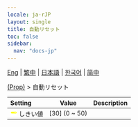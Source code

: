 ```yaml
---
locale: ja-rJP
layout: single
title: 自動リセット
toc: false
sidebar:
  nav: "docs-jp"
---
```

[Eng](/dancexr/menu/2025.4/prop/auto_reset) | [繁中](/tw/dancexr/menu/2025.4/prop/auto_reset) | [日本語](/jp/dancexr/menu/2025.4/prop/auto_reset) | [한국어](/kr/dancexr/menu/2025.4/prop/auto_reset) | [简中](/zh/dancexr/menu/2025.4/prop/auto_reset)

[(Prop)](../menu#(Prop)) > 自動リセット



| Setting | Value | Description |
| :--- | --- | :--- |
|<nobr> ![slider icon](/images/icon/ic_slider.png)  しきい値</nobr>| [30] (0 ~ 50) | 
